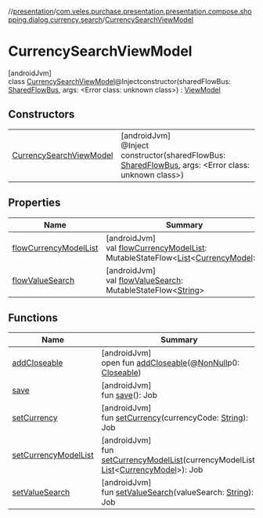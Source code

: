 //[presentation](../../../index.md)/[com.veles.purchase.presentation.presentation.compose.shopping.dialog.currency.search](../index.md)/[CurrencySearchViewModel](index.md)

# CurrencySearchViewModel

[androidJvm]\
class [CurrencySearchViewModel](index.md)@Injectconstructor(sharedFlowBus: [SharedFlowBus](../../com.veles.purchase.presentation.data.bus/-shared-flow-bus/index.md), args: <!---  GfmCommand {"@class":"org.jetbrains.dokka.gfm.ResolveLinkGfmCommand","dri":{"packageName":"","classNames":"<Error class: unknown class>","callable":null,"target":{"@class":"org.jetbrains.dokka.links.PointingToDeclaration"},"extra":null}} --->&lt;Error class: unknown class&gt;<!--- --->) : [ViewModel](https://developer.android.com/reference/kotlin/androidx/lifecycle/ViewModel.html)

## Constructors

| | |
|---|---|
| [CurrencySearchViewModel](-currency-search-view-model.md) | [androidJvm]<br>@Inject<br>constructor(sharedFlowBus: [SharedFlowBus](../../com.veles.purchase.presentation.data.bus/-shared-flow-bus/index.md), args: <!---  GfmCommand {"@class":"org.jetbrains.dokka.gfm.ResolveLinkGfmCommand","dri":{"packageName":"","classNames":"<Error class: unknown class>","callable":null,"target":{"@class":"org.jetbrains.dokka.links.PointingToDeclaration"},"extra":null}} --->&lt;Error class: unknown class&gt;<!--- --->) |

## Properties

| Name | Summary |
|---|---|
| [flowCurrencyModelList](flow-currency-model-list.md) | [androidJvm]<br>val [flowCurrencyModelList](flow-currency-model-list.md): MutableStateFlow&lt;[List](https://kotlinlang.org/api/latest/jvm/stdlib/kotlin.collections/-list/index.html)&lt;[CurrencyModel](../../com.veles.purchase.presentation.model.currency/-currency-model/index.md)&gt;&gt; |
| [flowValueSearch](flow-value-search.md) | [androidJvm]<br>val [flowValueSearch](flow-value-search.md): MutableStateFlow&lt;[String](https://kotlinlang.org/api/latest/jvm/stdlib/kotlin/-string/index.html)&gt; |

## Functions

| Name | Summary |
|---|---|
| [addCloseable](../../com.veles.purchase.presentation.presentation.mvvm.purchase.sort/-sort-purchase-view-model/index.md#264516373%2FFunctions%2F-646359276) | [androidJvm]<br>open fun [addCloseable](../../com.veles.purchase.presentation.presentation.mvvm.purchase.sort/-sort-purchase-view-model/index.md#264516373%2FFunctions%2F-646359276)(@[NonNull](https://developer.android.com/reference/kotlin/androidx/annotation/NonNull.html)p0: [Closeable](https://developer.android.com/reference/kotlin/java/io/Closeable.html)) |
| [save](save.md) | [androidJvm]<br>fun [save](save.md)(): Job |
| [setCurrency](set-currency.md) | [androidJvm]<br>fun [setCurrency](set-currency.md)(currencyCode: [String](https://kotlinlang.org/api/latest/jvm/stdlib/kotlin/-string/index.html)): Job |
| [setCurrencyModelList](set-currency-model-list.md) | [androidJvm]<br>fun [setCurrencyModelList](set-currency-model-list.md)(currencyModelList: [List](https://kotlinlang.org/api/latest/jvm/stdlib/kotlin.collections/-list/index.html)&lt;[CurrencyModel](../../com.veles.purchase.presentation.model.currency/-currency-model/index.md)&gt;): Job |
| [setValueSearch](set-value-search.md) | [androidJvm]<br>fun [setValueSearch](set-value-search.md)(valueSearch: [String](https://kotlinlang.org/api/latest/jvm/stdlib/kotlin/-string/index.html)): Job |
